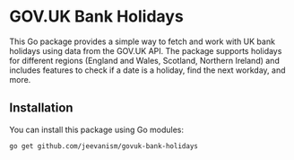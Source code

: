 # GOV.UK Bank Holidays

This Go package provides a simple way to fetch and work with UK bank holidays using data from the GOV.UK API. The package supports holidays for different regions (England and Wales, Scotland, Northern Ireland) and includes features to check if a date is a holiday, find the next workday, and more.

## Installation

You can install this package using Go modules:

```bash
go get github.com/jeevanism/govuk-bank-holidays
```
